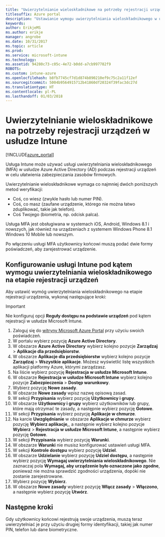 ```yaml
---
title: "Uwierzytelnianie wieloskładnikowe na potrzeby rejestracji urządzeń w usłudze Intune"
titlesuffix: Azure portal
description: "Ustawianie wymogu uwierzytelniania wieloskładnikowego w usłudze Azure AD do celów rejestracji urządzeń."
keywords: 
author: ErikjeMS
ms.author: erikje
manager: angrobe
ms.date: 10/31/2017
ms.topic: article
ms.prod: 
ms.service: microsoft-intune
ms.technology: 
ms.assetid: 94280c73-c05c-4e72-b0dd-a7cb997782f9
ROBOTS: 
ms.custom: intune-azure
ms.openlocfilehash: b8fb7745cf7d1d874b890210ef9c75c2a11f12ef
ms.sourcegitcommit: 5004b9564915712b41860df20324f39fac3dc27d
ms.translationtype: HT
ms.contentlocale: pl-PL
ms.lasthandoff: 01/03/2018
---
```

# <a name="multi-factor-authentication-for-intune-device-enrollments"></a>Uwierzytelnianie wieloskładnikowe na potrzeby rejestracji urządzeń w usłudze Intune

[!INCLUDE[azure_portal](./includes/azure_portal.md)]

Usługa Intune może używać usługi uwierzytelniania wieloskładnikowego (MFA) w usłudze Azure Active Directory (AD) podczas rejestracji urządzeń w celu ułatwienia zabezpieczania zasobów firmowych.

Uwierzytelnianie wieloskładnikowe wymaga co najmniej dwóch poniższych metod weryfikacji:

- Coś, co wiesz (zwykle hasło lub numer PIN).
- Coś, co masz (zaufane urządzenie, którego nie można łatwo zduplikować, takie jak telefon).
- Coś Twojego (biometria, np. odcisk palca).

Usługa MFA jest obsługiwana w systemach iOS, Android, Windows 8.1 i nowszych, jak również na urządzeniach z systemem Windows Phone 8.1 Windows 10 Mobile lub nowszym.

Po włączeniu usługi MFA użytkownicy końcowi muszą podać dwie formy poświadczeń, aby zarejestrować urządzenie.

## <a name="configure-intune-to-require-multi-factor-authentication-at-device-enrollment"></a>Konfigurowanie usługi Intune pod kątem wymogu uwierzytelniania wieloskładnikowego na etapie rejestracji urządzeń

Aby ustawić wymóg uwierzytelniania wieloskładnikowego na etapie rejestracji urządzenia, wykonaj następujące kroki:

>[!Important]
>Nie konfiguruj opcji **Reguły dostępu na podstawie urządzeń** pod kątem rejestracji w usłudze Microsoft Intune.

1. Zaloguj się do [witryny Microsoft Azure Portal](https://portal.azure.com) przy użyciu swoich poświadczeń.
2. W portalu wybierz pozycję **Azure Active Directory**.
2. W obszarze **Azure Active Directory** wybierz kolejno pozycje **Zarządzaj** > **Aplikacje dla przedsiębiorstw**.
3. W obszarze **Aplikacje dla przedsiębiorstw** wybierz kolejno pozycje **Zarządzaj** > **Wszystkie aplikacje**. Możesz wyświetlić listę wszystkich aplikacji platformy Azure, którymi zarządzasz.
3. Na liście wybierz pozycję **Rejestracja w usłudze Microsoft Intune**.
4. W obszarze **Rejestracja w usłudze Microsoft Intune** wybierz kolejno pozycje **Zabezpieczenia** > **Dostęp warunkowy**.
5. Wybierz pozycję **Nowe zasady**.
6. W obszarze **Nowe zasady** wpisz nazwę opisową zasad.
7. W sekcji **Przypisania** wybierz pozycję **Użytkownicy i grupy**.
8. W obszarze **Użytkownicy i grupy** wybierz użytkowników lub grupy, które mają otrzymać te zasady, a następnie wybierz pozycję **Gotowe**.
9. W sekcji **Przypisania** wybierz pozycję **Aplikacje w chmurze**.
10. Na karcie **Uwzględnianie** w obszarze **Aplikacje w chmurze** wybierz pozycję **Wybierz aplikacje,**, a następnie wybierz kolejno pozycje **Wybierz** > **Rejestracja w usłudze Microsoft Intune**, a następnie wybierz pozycję **Gotowe**.
11. W sekcji **Przypisania** wybierz pozycję **Warunki**.
12. W obszarze **Warunki** nie musisz konfigurować ustawień usługi MFA.
13. W sekcji **Kontrole dostępu** wybierz pozycję **Udziel**.
14. W obszarze **Udzielanie** wybierz pozycję **Udziel dostępu**, a następnie wybierz pozycję **Wymagaj uwierzytelniania wieloskładnikowego**.
    Nie zaznaczaj pola **Wymagaj, aby urządzenie było oznaczone jako zgodne**, ponieważ nie można sprawdzić zgodności urządzenia, dopóki nie zostanie zarejestrowane.
15. Wybierz pozycję **Wybierz**.
16. W obszarze **Nowe zasady** wybierz pozycję **Włącz zasady** > **Włączono**, a następnie wybierz pozycję **Utwórz**.



## <a name="next-steps"></a>Następne kroki

Gdy użytkownicy końcowi rejestrują swoje urządzenia, muszą teraz uwierzytelniać je przy użyciu drugiej formy identyfikacji, takiej jak numer PIN, telefon lub dane biometryczne.
